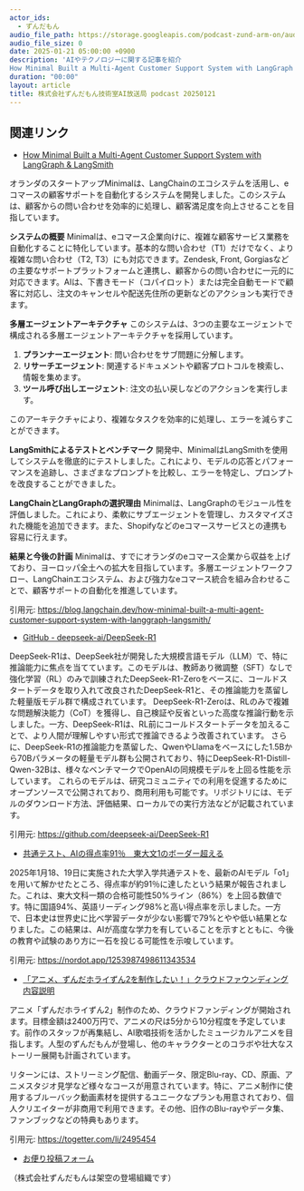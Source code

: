 ```yaml
---
actor_ids:
  - ずんだもん
audio_file_path: https://storage.googleapis.com/podcast-zund-arm-on/audio/株式会社ずんだもん技術室AI放送局_podcast_20250121.mp3
audio_file_size: 0
date: 2025-01-21 05:00:00 +0900
description: 'AIやテクノロジーに関する記事を紹介  
How Minimal Built a Multi-Agent Customer Support System with LangGraph &amp; LangSmith、GitHub - deepseek-ai/DeepSeek-R1、共通テスト、AIの得点率91％　東大文1のボーダー超える、「アニメ、ずんだホライずん2を制作したい！」クラウドファウンディング内容説明'
duration: "00:00"
layout: article
title: 株式会社ずんだもん技術室AI放送局 podcast 20250121
---
```


## 関連リンク


- [How Minimal Built a Multi-Agent Customer Support System with LangGraph & LangSmith](https://blog.langchain.dev/how-minimal-built-a-multi-agent-customer-support-system-with-langgraph-langsmith/)  


オランダのスタートアップMinimalは、LangChainのエコシステムを活用し、eコマースの顧客サポートを自動化するシステムを開発しました。このシステムは、顧客からの問い合わせを効率的に処理し、顧客満足度を向上させることを目指しています。

**システムの概要**
Minimalは、eコマース企業向けに、複雑な顧客サービス業務を自動化することに特化しています。基本的な問い合わせ（T1）だけでなく、より複雑な問い合わせ（T2, T3）にも対応できます。Zendesk, Front, Gorgiasなどの主要なサポートプラットフォームと連携し、顧客からの問い合わせに一元的に対応できます。AIは、下書きモード（コパイロット）または完全自動モードで顧客に対応し、注文のキャンセルや配送先住所の更新などのアクションも実行できます。

**多層エージェントアーキテクチャ**
このシステムは、3つの主要なエージェントで構成される多層エージェントアーキテクチャを採用しています。
1. **プランナーエージェント**: 問い合わせをサブ問題に分解します。
2. **リサーチエージェント**: 関連するドキュメントや顧客プロトコルを検索し、情報を集めます。
3. **ツール呼び出しエージェント**: 注文の払い戻しなどのアクションを実行します。

このアーキテクチャにより、複雑なタスクを効率的に処理し、エラーを減らすことができます。

**LangSmithによるテストとベンチマーク**
開発中、MinimalはLangSmithを使用してシステムを徹底的にテストしました。これにより、モデルの応答とパフォーマンスを追跡し、さまざまなプロンプトを比較し、エラーを特定し、プロンプトを改良することができました。

**LangChainとLangGraphの選択理由**
Minimalは、LangGraphのモジュール性を評価しました。これにより、柔軟にサブエージェントを管理し、カスタマイズされた機能を追加できます。また、Shopifyなどのeコマースサービスとの連携も容易に行えます。

**結果と今後の計画**
Minimalは、すでにオランダのeコマース企業から収益を上げており、ヨーロッパ全土への拡大を目指しています。多層エージェントワークフロー、LangChainエコシステム、および強力なeコマース統合を組み合わせることで、顧客サポートの自動化を推進しています。


引用元: https://blog.langchain.dev/how-minimal-built-a-multi-agent-customer-support-system-with-langgraph-langsmith/


- [GitHub - deepseek-ai/DeepSeek-R1](https://github.com/deepseek-ai/DeepSeek-R1)  


DeepSeek-R1は、DeepSeek社が開発した大規模言語モデル（LLM）で、特に推論能力に焦点を当てています。このモデルは、教師あり微調整（SFT）なしで強化学習（RL）のみで訓練されたDeepSeek-R1-Zeroをベースに、コールドスタートデータを取り入れて改良されたDeepSeek-R1と、その推論能力を蒸留した軽量版モデル群で構成されています。
DeepSeek-R1-Zeroは、RLのみで複雑な問題解決能力（CoT）を獲得し、自己検証や反省といった高度な推論行動を示しました。一方、DeepSeek-R1は、RL前にコールドスタートデータを加えることで、より人間が理解しやすい形式で推論できるよう改善されています。
さらに、DeepSeek-R1の推論能力を蒸留した、QwenやLlamaをベースにした1.5Bから70Bパラメータの軽量モデル群も公開されており、特にDeepSeek-R1-Distill-Qwen-32Bは、様々なベンチマークでOpenAIの同規模モデルを上回る性能を示しています。
これらのモデルは、研究コミュニティでの利用を促進するためにオープンソースで公開されており、商用利用も可能です。リポジトリには、モデルのダウンロード方法、評価結果、ローカルでの実行方法などが記載されています。


引用元: https://github.com/deepseek-ai/DeepSeek-R1


- [共通テスト、AIの得点率91％　東大文1のボーダー超える](https://nordot.app/1253987498611343534)  


2025年1月18、19日に実施された大学入学共通テストを、最新のAIモデル「o1」を用いて解かせたところ、得点率が約91％に達したという結果が報告されました。これは、東大文科一類の合格可能性50%ライン（86%）を上回る数値です。特に国語94%、英語リーディング98%と高い得点率を示しました。一方で、日本史は世界史に比べ学習データが少ない影響で79%とやや低い結果となりました。この結果は、AIが高度な学力を有していることを示すとともに、今後の教育や試験のあり方に一石を投じる可能性を示唆しています。


引用元: https://nordot.app/1253987498611343534


- [「アニメ、ずんだホライずん2を制作したい！」クラウドファウンディング内容説明](https://togetter.com/li/2495454)  


アニメ「ずんだホライずん2」制作のため、クラウドファンディングが開始されます。目標金額は2400万円で、アニメの尺は5分から10分程度を予定しています。前作のスタッフが再集結し、AI歌唱技術を活かしたミュージカルアニメを目指します。人型のずんだもんが登場し、他のキャラクターとのコラボや壮大なストーリー展開も計画されています。

リターンには、ストリーミング配信、動画データ、限定Blu-ray、CD、原画、アニメスタジオ見学など様々なコースが用意されています。特に、アニメ制作に使用するブルーバック動画素材を提供するユニークなプランも用意されており、個人クリエイターが非商用で利用できます。その他、旧作のBlu-rayやデータ集、ファンブックなどの特典もあります。


引用元: https://togetter.com/li/2495454



- [お便り投稿フォーム](https://forms.gle/ffg4JTfqdiqK62qf9)

（株式会社ずんだもんは架空の登場組織です）
